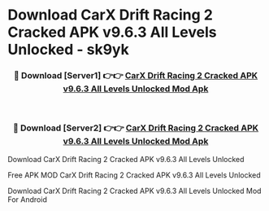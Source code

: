 # Download CarX Drift Racing 2 Cracked APK v9.6.3 All Levels Unlocked - sk9yk



<div align="center">
<h3>🔴 Download [Server1] 👉👉 <a href="https://momento.my/?title=CarX_Drift_Racing_2_Cracked_APK_v9.6.3_All_Levels_Unlocked">CarX Drift Racing 2 Cracked APK v9.6.3 All Levels Unlocked Mod Apk</a></h3><br>

<h3>🔴 Download [Server2] 👉👉 <a href="https://momento.my/?title=CarX_Drift_Racing_2_Cracked_APK_v9.6.3_All_Levels_Unlocked">CarX Drift Racing 2 Cracked APK v9.6.3 All Levels Unlocked Mod Apk</a></h3>
</div>



Download CarX Drift Racing 2 Cracked APK v9.6.3 All Levels Unlocked 

Free APK MOD CarX Drift Racing 2 Cracked APK v9.6.3 All Levels Unlocked 

Download CarX Drift Racing 2 Cracked APK v9.6.3 All Levels Unlocked Mod For Android
